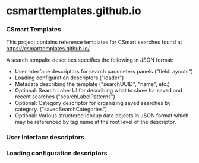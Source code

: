 # csmarttemplates.github.io

### CSmart Templates

This project contains reference templates for CSmart searches found at https://csmarttemplates.github.io/

A search tempalte describes specifies the following in JSON format:
- User Interface descriptors for search parameters panels ("fieldLayouts")
- Loading configuration descriptors ("loader")
- Metadata describing the template ("searchUUID", "name", etc.)
- Optional: Search Label UI for describing what to show for saved and recent searches ("searchLabelPatterns")
- Optional: Category descriptor for organizing saved searches by category. ("savedSearchCategories")
- Optional: Various structered lookup data objects in JSON format which may be referenced by tag name at the root level of the descriptor.

### User Interface descriptors


### Loading configuration descriptors

